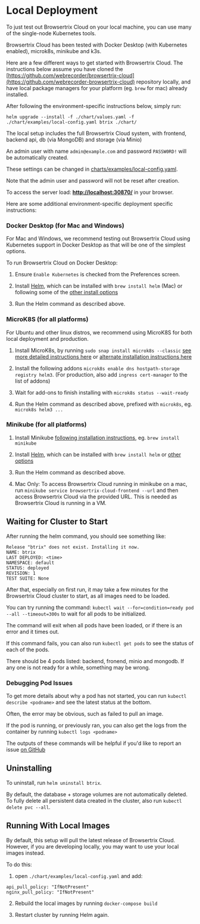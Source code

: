 # Local Deployment

To just test out Browsertrix Cloud on your local machine, you can use many of the single-node Kubernetes tools.

Browsertrix Cloud has been tested with Docker Desktop (with Kubernetes enabled), microk8s, minikube and k3s.

Here are a few different ways to get started with Browsertrix Cloud. The instructions below assume you have cloned
the [https://github.com/webrecorder/browsertrix-cloud](https://github.com/webrecorder-browsertrix-cloud) repository locally,
and have local package managers for your platform (eg. `brew` for mac) already installed.

After following the environment-specific instructions below, simply run: 

```
helm upgrade --install -f ./chart/values.yaml -f ./chart/examples/local-config.yaml btrix ./chart/
```

The local setup includes the full Browsertrix Cloud system, with frontend, backend api, db (via MongoDB) and storage (via Minio)

An admin user with name `admin@example.com` and password `PASSW0RD!` will be automatically created.

These settings can be changed in [charts/examples/local-config.yaml](https://github.com/webrecorder/browsertrix-cloud/blob/main/chart/examples/local-config.yaml).

Note that the admin user and password will not be reset after creation.

To access the server load: **[http://localhost:30870/](http://localhost:30870/)** in your browser.

Here are some additional environment-specific deployment specific instructions:

### Docker Desktop (for Mac and Windows)

For Mac and Windows, we recommend testing out Browsertrix Cloud using Kubernetes support in Docker Desktop as that will be one of the simplest options.

To run Browsertrix Cloud on Docker Desktop:

1. Ensure `Enable Kubernetes` is checked from the Preferences screen.

2. Install [Helm](https://helm.sh/), which can be installed with `brew install helm` (Mac) or following some of the [other install options](https://helm.sh/docs/intro/install/)

3. Run the Helm command as described above.


### MicroK8S (for all platforms)

For Ubuntu and other linux distros, we recommend using MicroK8S for both local deployment and production.

1. Install MicroK8s, by running `sudo snap install microk8s --classic` [see more detailed instructions here](https://microk8s.io/docs/getting-started) or [alternate installation instructions here](https://microk8s.io/docs/install-alternatives)

2. Install the following addons `microk8s enable dns hostpath-storage registry helm3`. (For production, also add `ingress cert-manager` to the list of addons)

3. Wait for add-ons to finish installing with `microk8s status --wait-ready`

4. Run the Helm command as described above, prefixed with `microk8s`, eg. `microk8s helm3 ...`

### Minikube (for all platforms)

1. Install Minikube [following installation instructions](https://minikube.sigs.k8s.io/docs/start/), eg. `brew install minikube`

2. Install [Helm](https://helm.sh/), which can be installed with `brew install helm` or [other options](https://helm.sh/docs/intro/install/)

3. Run the Helm command as described above.

4. Mac Only: To access Browsertrix Cloud running in minikube on a mac, run `minikube service browsertrix-cloud-frontend --url` and then access Browsertrix Cloud via the provided URL. This is needed as Browsertrix Cloud is running in a VM.


## Waiting for Cluster to Start

After running the helm command, you should see something like:

```
Release "btrix" does not exist. Installing it now.
NAME: btrix
LAST DEPLOYED: <time>
NAMESPACE: default
STATUS: deployed
REVISION: 1
TEST SUITE: None
```

After that, especially on first run, it may take a few minutes for the Browsertrix Cloud cluster to start, as all images need to be loaded.

You can try running the command: `kubectl wait --for=condition=ready pod --all --timeout=300s` to wait for all pods to be initialized.

The command will exit when all pods have been loaded, or if there is an error and it times out.

If this command fails, you can also run `kubectl get pods` to see the status of each of the pods.

There should be 4 pods listed: backend, fronend, minio and mongodb. If any one is not ready for a while, something may be wrong.

### Debugging Pod Issues

To get more details about why a pod has not started, you can run `kubectl describe <podname>` and see the latest status at the bottom.

Often, the error may be obvious, such as failed to pull an image.

If the pod is running, or previously ran, you can also get the logs from the container by running `kubectl logs <podname>`

The outputs of these commands will be helpful if you'd like to report an issue [on GitHub](https://github.com/webrecorder/browsertrix-cloud/issues)

## Uninstalling

To uninstall, run `helm uninstall btrix`.

By default, the database + storage volumes are not automatically deleted. To fully delete all persistent data created in the cluster, also run `kubectl delete pvc --all`.


## Running With Local Images

By default, this setup will pull the latest release of Browsertrix Cloud. However, if you are developing locally, you may want to use your local images instead.

To do this:

1. open `./chart/examples/local-config.yaml` and add:

```
api_pull_policy: "IfNotPresent"
nginx_pull_policy: "IfNotPresent"
```

2. Rebuild the local images by running `docker-compose build`

3. Restart cluster by running Helm again.
